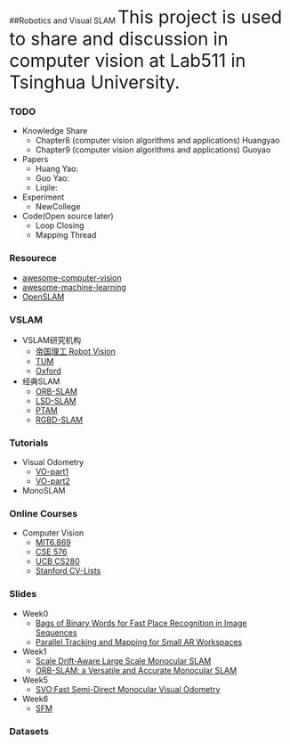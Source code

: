 ##Robotics and Visual SLAM 
<font size=6>This project is used to share and discussion in computer vision at Lab511 in Tsinghua University.</font>

###   TODO
+	Knowledge Share
	* Chapter8 (computer vision algorithms and applications)  Huangyao
	* Chapter9 (computer vision algorithms and applications)  Guoyao
+	Papers
	*	Huang Yao:  
	*	Guo Yao: 
	*	Liqile:
+	Experiment
	*	NewCollege
+	Code(Open source later)
	*	Loop Closing
	*	Mapping Thread


### Resourece
*	[awesome-computer-vision](https://github.com/jbhuang0604/awesome-computer-vision)
*	[awesome-machine-learning](https://github.com/josephmisiti/awesome-machine-learning)
*	[OpenSLAM](https://openslam.org/)

<!--http://rpg.ifi.uzh.ch/software_datasets.html
http://rpg.ifi.uzh.ch/publications.html -->

### VSLAM
*	VSLAM研究机构
	+ [帝国理工 Robot Vision](http://wp.doc.ic.ac.uk/robotvision/publications/)
	+ [TUM](http://vision.in.tum.de/research)
	+ [Oxford](http://www.robots.ox.ac.uk/)
*	经典SLAM
	*	[ORB-SLAM](http://webdiis.unizar.es/~raulmur/orbslam/)
	*	[LSD-SLAM](http://vision.in.tum.de/research/vslam/lsdslam)
	*	[PTAM](http://www.robots.ox.ac.uk/~gk/PTAM/)
	*	[RGBD-SLAM](http://felixendres.github.io/rgbdslam_v2/)      
	
### Tutorials
*	Visual Odometry
	+	[VO-part1](papers/VO_part1.pdf)
	+	[VO-part2](papers/VO_part2.pdf)
*	MonoSLAM     

### Online Courses
*	Computer Vision    
	+	[MIT6.869](http://people.csail.mit.edu/torralba/courses/6.869/6.869.computervision.htm)
	+	[CSE 576](http://courses.cs.washington.edu/courses/cse576/15sp/)
	+	[UCB CS280](http://www.eecs.berkeley.edu/~trevor/CS280.html)
	+	[Stanford CV-Lists](http://vision.stanford.edu/teaching.html)     

### Slides
*	Week0
	+	[Bags of Binary Words for Fast Place Recognition in Image Sequences](slides/Week0-hy-0907.pdf)
	+	[Parallel Tracking and Mapping for Small AR Workspaces](slides/week0-guoyao-PTAM.pdf)
*	Week1
	+	[Scale Drift-Aware Large Scale Monocular SLAM](slides/Week1-hy-0915.pdf)
	+	[ORB-SLAM: a Versatile and Accurate Monocular SLAM](slides/Week1-lql-0915.pdf)
*	Week5
	+	[SVO:Fast Semi-Direct Monocular Visual Odometry](slides/Week5-hy-1023.pdf)
*	Week6
	+	[SFM](slides/Week6-hy-SFM)

###  Datasets
